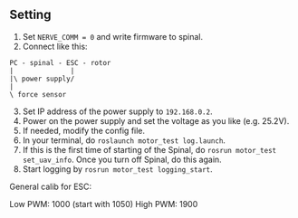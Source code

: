 ## Setting
1. Set `NERVE_COMM = 0` and write firmware to spinal.
2. Connect like this: 
```
PC - spinal - ESC - rotor
|              |
|\ power supply/
|
\ force sensor 
```
3. Set IP address of the power supply to `192.168.0.2`.
4. Power on the power supply and set the voltage as you like (e.g. 25.2V).
5. If needed, modify the config file.
6. In your terminal, do `roslaunch motor_test log.launch`.
7. If this is the first time of starting of the Spinal, do `rosrun motor_test set_uav_info`. Once you turn off Spinal, do this again.
8. Start logging by `rosrun motor_test logging_start`.

General calib for ESC:

Low PWM: 1000 (start with 1050)
High PWM: 1900
